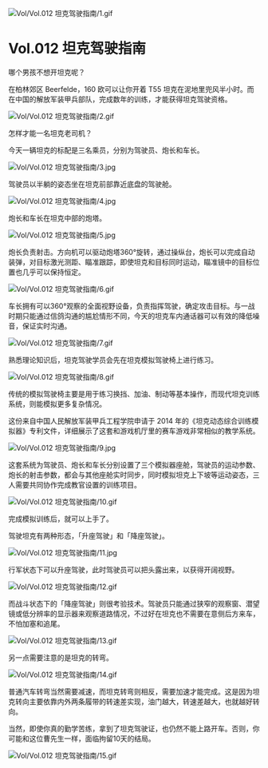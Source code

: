 
![Vol/Vol.012 坦克驾驶指南/1.gif](https://cdn.jsdelivr.net/gh/just-prog/static/image/Vol/Vol.012%20坦克驾驶指南/1.gif)

# Vol.012 坦克驾驶指南

哪个男孩不想开坦克呢？

在柏林郊区 Beerfelde，160 欧可以让你开着 T55 坦克在泥地里兜风半小时。而在中国的解放军装甲兵部队，完成数年的训练，才能获得坦克驾驶资格。

![Vol/Vol.012 坦克驾驶指南/2.gif](https://cdn.jsdelivr.net/gh/just-prog/static/image/Vol/Vol.012%20坦克驾驶指南/2.gif)

怎样才能一名坦克老司机？

今天一辆坦克的标配是三名乘员，分别为驾驶员、炮长和车长。

![Vol/Vol.012 坦克驾驶指南/3.jpg](https://cdn.jsdelivr.net/gh/just-prog/static/image/Vol/Vol.012%20坦克驾驶指南/3.jpg)

驾驶员以半躺的姿态坐在坦克前部靠近底盘的驾驶舱。

![Vol/Vol.012 坦克驾驶指南/4.jpg](https://cdn.jsdelivr.net/gh/just-prog/static/image/Vol/Vol.012%20坦克驾驶指南/4.jpg)

炮长和车长在坦克中部的炮塔。

![Vol/Vol.012 坦克驾驶指南/5.jpg](https://cdn.jsdelivr.net/gh/just-prog/static/image/Vol/Vol.012%20坦克驾驶指南/5.jpg)

炮长负责射击。方向机可以驱动炮塔360°旋转，通过操纵台，炮长可以完成自动装弹，对目标激光测距、瞄准跟踪，即使坦克和目标同时运动，瞄准镜中的目标位置也几乎可以保持恒定。

![Vol/Vol.012 坦克驾驶指南/6.gif](https://cdn.jsdelivr.net/gh/just-prog/static/image/Vol/Vol.012%20坦克驾驶指南/6.gif)

车长拥有可以360°观察的全面视野设备，负责指挥驾驶，确定攻击目标。与一战时期只能通过信鸽沟通的尴尬情形不同，今天的坦克车内通话器可以有效的降低噪音，保证实时沟通。

![Vol/Vol.012 坦克驾驶指南/7.gif](https://cdn.jsdelivr.net/gh/just-prog/static/image/Vol/Vol.012%20坦克驾驶指南/7.gif)

熟悉理论知识后，坦克驾驶学员会先在坦克模拟驾驶椅上进行练习。

![Vol/Vol.012 坦克驾驶指南/8.gif](https://cdn.jsdelivr.net/gh/just-prog/static/image/Vol/Vol.012%20坦克驾驶指南/8.gif)

传统的模拟驾驶椅主要是用于练习换挡、加油、制动等基本操作，而现代坦克训练系统，则能模拟更多复杂情况。

这份来自中国人民解放军装甲兵工程学院申请于 2014 年的《坦克动态综合训练模拟器》专利文件，详细展示了这套和游戏机厅里的赛车游戏非常相似的教学系统。

![Vol/Vol.012 坦克驾驶指南/9.jpg](https://cdn.jsdelivr.net/gh/just-prog/static/image/Vol/Vol.012%20坦克驾驶指南/9.jpg)

这套系统为驾驶员、炮长和车长分别设置了三个模拟器座舱，驾驶员的运动参数、炮长的射击参数，都会与其他座舱实时同步，同时模拟坦克上下坡等运动姿态，三人需要共同协作完成教官设置的训练项目。

![Vol/Vol.012 坦克驾驶指南/10.gif](https://cdn.jsdelivr.net/gh/just-prog/static/image/Vol/Vol.012%20坦克驾驶指南/10.gif)

完成模拟训练后，就可以上手了。

驾驶坦克有两种形态，「升座驾驶」和「降座驾驶」。

![Vol/Vol.012 坦克驾驶指南/11.jpg](https://cdn.jsdelivr.net/gh/just-prog/static/image/Vol/Vol.012%20坦克驾驶指南/11.jpg)

行军状态下可以升座驾驶，此时驾驶员可以把头露出来，以获得开阔视野。

![Vol/Vol.012 坦克驾驶指南/12.gif](https://cdn.jsdelivr.net/gh/just-prog/static/image/Vol/Vol.012%20坦克驾驶指南/12.gif)

而战斗状态下的「降座驾驶」则很考验技术。驾驶员只能通过狭窄的观察窗、潜望镜或低分辨率的显示器来观察道路情况，不过好在坦克也不需要在意侧后方来车，不怕加塞和追尾。

![Vol/Vol.012 坦克驾驶指南/13.gif](https://cdn.jsdelivr.net/gh/just-prog/static/image/Vol/Vol.012%20坦克驾驶指南/13.gif)

另一点需要注意的是坦克的转弯。

![Vol/Vol.012 坦克驾驶指南/14.gif](https://cdn.jsdelivr.net/gh/just-prog/static/image/Vol/Vol.012%20坦克驾驶指南/14.gif)

普通汽车转弯当然需要减速，而坦克转弯则相反，需要加速才能完成。这是因为坦克转向主要依靠内外两条履带的转速差实现，油门越大，转速差越大，也就越好转向。

当然，即使你真的勤学苦练，拿到了坦克驾驶证，也仍然不能上路开车。否则，你可能和这位曹先生一样，面临拘留10天的结局。

![Vol/Vol.012 坦克驾驶指南/15.gif](https://cdn.jsdelivr.net/gh/just-prog/static/image/Vol/Vol.012%20坦克驾驶指南/15.gif)
